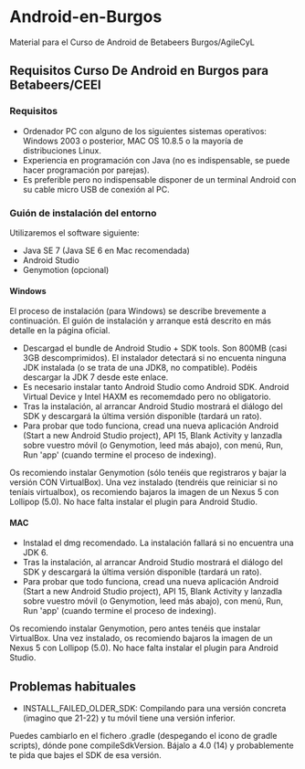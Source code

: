 # Android-en-Burgos
Material para el Curso de Android de Betabeers Burgos/AgileCyL


## Requisitos Curso De Android en Burgos para Betabeers/CEEI

### Requisitos

  * Ordenador PC con alguno de los siguientes sistemas operativos: Windows 2003 o posterior, MAC OS 10.8.5 o la mayoría de distribuciones Linux.
  * Experiencia en programación con Java (no es indispensable, se puede hacer programación por parejas).
  * Es preferible pero no indispensable disponer de un terminal Android con su cable micro USB de conexión al PC.

### Guión de instalación del entorno

  Utilizaremos el software siguiente:
  * Java SE 7 (Java SE 6 en Mac recomendada)
  * Android Studio
  * Genymotion (opcional)
  
#### Windows

El proceso de instalación (para Windows) se describe brevemente a continuación. El guión de instalación y arranque está descrito en más detalle en la página oficial.
  
* Descargad el bundle de Android Studio + SDK tools. Son 800MB (casi 3GB descomprimidos). El instalador detectará si no encuenta ninguna JDK instalada (o se trata de una JDK8, no compatible). Podéis descargar la JDK 7 desde este enlace.
* Es necesario instalar tanto Android Studio como Android SDK. Android Virtual Device y Intel HAXM es recomemdado pero no obligatorio.
* Tras la instalación, al arrancar Android Studio mostrará el diálogo del SDK y descargará la última versión disponible (tardará un rato).
* Para probar que todo funciona, cread una nueva aplicación Android (Start a new Android Studio project), API 15, Blank Activity y lanzadla sobre vuestro móvil (o Genymotion, leed más abajo), con menú, Run, Run 'app' (cuando termine el proceso de indexing).

Os recomiendo instalar Genymotion (sólo tenéis que registraros y bajar la versión CON VirtualBox). Una vez instalado (tendréis que reiniciar si no teníais virtualbox), os recomiendo bajaros la imagen de un Nexus 5 con Lollipop (5.0). No hace falta instalar el plugin para Android Studio.
  
#### MAC

* Instalad el dmg recomendado. La instalación fallará si no encuentra una JDK 6.
* Tras la instalación, al arrancar Android Studio mostrará el diálogo del SDK y descargará la última versión disponible (tardará un rato).
* Para probar que todo funciona, cread una nueva aplicación Android (Start a new Android Studio project), API 15, Blank Activity y lanzadla sobre vuestro móvil (o Genymotion, leed más abajo), con menú, Run, Run 'app' (cuando termine el proceso de indexing).
  
Os recomiendo instalar Genymotion, pero antes tenéis que instalar VirtualBox. Una vez instalado, os recomiendo bajaros la imagen de un Nexus 5 con Lollipop (5.0). No hace falta instalar el plugin para Android Studio.

## Problemas habituales

* INSTALL_FAILED_OLDER_SDK:
 Compilando para una versión concreta (imagino que 21-22) y tu móvil tiene una versión inferior.
 
 Puedes cambiarlo en el fichero .gradle (despegando el icono de gradle scripts), dónde pone compileSdkVersion. Bájalo a 4.0 (14) y probablemente te pida que bajes el SDK de esa versión. 

